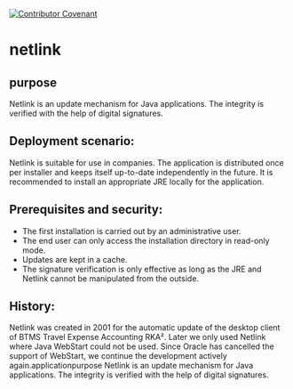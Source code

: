 [![Contributor Covenant](https://img.shields.io/badge/Contributor%20Covenant-v1.4%20adopted-ff69b4.svg)](code-of-conduct.md)

# netlink
## purpose
Netlink is an update mechanism for Java applications. The integrity is verified with the help of digital signatures.

## Deployment scenario:
Netlink is suitable for use in companies. The application is distributed once per installer and keeps itself up-to-date independently in the future. It is recommended to install an appropriate JRE locally for the application.

## Prerequisites and security:
* The first installation is carried out by an administrative user.
* The end user can only access the installation directory in read-only mode.
* Updates are kept in a cache.
* The signature verification is only effective as long as the JRE and Netlink cannot be manipulated from the outside.

## History:
Netlink was created in 2001 for the automatic update of the desktop client of BTMS Travel Expense Accounting RKA². Later we only used Netlink where Java WebStart could not be used.
Since Oracle has cancelled the support of WebStart, we continue the development actively again.applicationpurpose
Netlink is an update mechanism for Java applications. The integrity is verified with the help of digital signatures.
